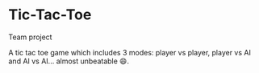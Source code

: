 # Tic-Tac-Toe

Team project 

A tic tac toe game which includes 3 modes: player vs player, player vs AI and AI vs AI... almost unbeatable 😄.
